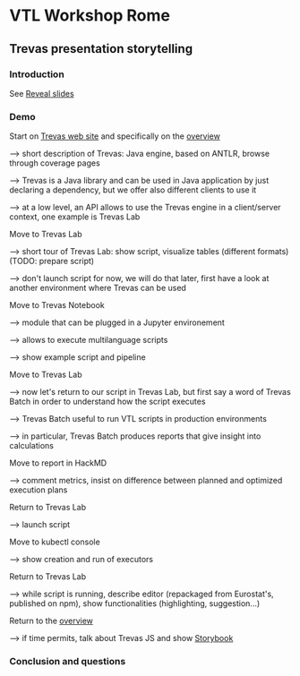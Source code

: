 # VTL Workshop Rome

## Trevas presentation storytelling

### Introduction

See [Reveal slides](slides.html)

### Demo

Start on [Trevas web site](http://trevas.info/) and specifically on the [overview](http://trevas.info/introduction/#trevas-ecosystem)

--> short description of Trevas: Java engine, based on ANTLR, browse through coverage pages

--> Trevas is a Java library and can be used in Java application by just declaring a dependency, but we offer also different clients to use it

--> at a low level, an API allows to use the Trevas engine in a client/server context, one example is Trevas Lab

Move to Trevas Lab

--> short tour of Trevas Lab: show script, visualize tables (different formats) (TODO: prepare script)

--> don't launch script for now, we will do that later, first have a look at another environment where Trevas can be used

Move to Trevas Notebook

--> module that can be plugged in a Jupyter environement

--> allows to execute multilanguage scripts

--> show example script and pipeline

Move to Trevas Lab

--> now let's return to our script in Trevas Lab, but first say a word of Trevas Batch in order to understand how the script executes

--> Trevas Batch useful to run VTL scripts in production environments

--> in particular, Trevas Batch produces reports that give insight into calculations

Move to report in HackMD

--> comment metrics, insist on difference between planned and optimized execution plans

Return to Trevas Lab

--> launch script

Move to kubectl console

--> show creation and run of executors

Return to Trevas Lab

--> while script is running, describe editor (repackaged from Eurostat's, published on npm), show functionalities (highlighting, suggestion...)

Return to the [overview](http://trevas.info/introduction/#trevas-ecosystem)

--> if time permits, talk about Trevas JS and show [Storybook](https://inseefr.github.io/Trevas-JS/storybook/)

### Conclusion and questions